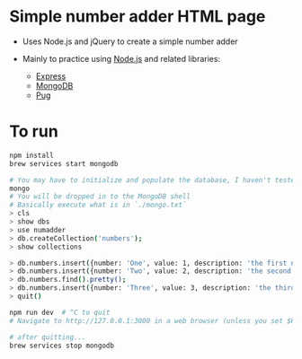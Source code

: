 # Simple number adder HTML page

* Uses Node.js and jQuery to create a simple number adder
* Mainly to practice using [Node.js](https://nodejs.org/en/) and related libraries:

  - [Express](https://expressjs.com/)
  - [MongoDB](https://www.mongodb.com/)
  - [Pug](https://pugjs.org/api/getting-started.html)

# To run

```bash
npm install
brew services start mongodb

# You may have to initialize and populate the database, I haven't tested this yet
mongo
# You will be dropped in to the MongoDB shell
# Basically execute what is in `./mongo.txt`
> cls
> show dbs
> use numadder
> db.createCollection('numbers');
> show collections

> db.numbers.insert({number: 'One', value: 1, description: 'the first natural number'});
> db.numbers.insert({number: 'Two', value: 2, description: 'the second natural number'});
> db.numbers.find().pretty();
> db.numbers.insert({number: 'Three', value: 3, description: 'the third natural number'});
> quit()

npm run dev  # ^C to quit
# Navigate to http://127.0.0.1:3000 in a web browser (unless you set $PORT!)

# after quitting...
brew services stop mongodb
```
